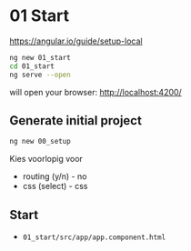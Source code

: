 # 01 Start

https://angular.io/guide/setup-local

```bash
ng new 01_start
cd 01_start
ng serve --open
```

will open your browser: [http://localhost:4200/](http://localhost:4200/)

## Generate initial project

```bash
ng new 00_setup
```

Kies voorlopig voor

- routing (y/n) - no
- css (select) - css

## Start

- `01_start/src/app/app.component.html`
